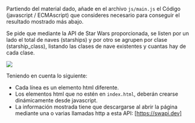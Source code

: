 Partiendo del material dado, añade en el archivo `js/main.js` el Código (javascript /
ECMAscript) que consideres necesario para conseguir el resultado mostrado más
abajo.

Se pide que mediante la API de Star Wars proporcionada, se listen por un lado el
total de naves (starships) y por otro se agrupen por clase (starship_class), listando
las clases de nave existentes y cuantas hay de cada clase.

![](./images/example.PNG)

Teniendo en cuenta lo siguiente:

- Cada línea es un elemento html diferente.
- Los elementos html que no estén en `index.html`, deberán crearse
  dinámicamente desde javascript.
- La información mostrada tiene que descargarse al abrir la página mediante
  una o varias llamadas http a esta API: [https://swapi.dev]
